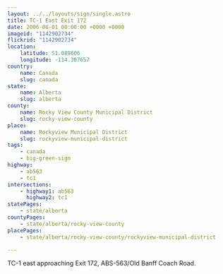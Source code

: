 ```yaml
---
layout: ../../layouts/sign/single.astro
title: TC-1 East Exit 172
date: 2006-06-01 00:00:00 +0000 +0000
imageid: "1142902734"
flickrid: "1142902734"
location:
    latitude: 51.089606
    longitude: -114.307657
country:
    name: Canada
    slug: canada
state:
    name: Alberta
    slug: alberta
county:
    name: Rocky View County Municipal District
    slug: rocky-view-county
place:
    name: Rockyview Municipal District
    slug: rockyview-municipal-district
tags:
    - canada
    - big-green-sign
highway:
    - ab563
    - tc1
intersections:
    - highway1: ab563
      highway2: tc1
statePages:
    - state/alberta
countyPages:
    - state/alberta/rocky-view-county
placePages:
    - state/alberta/rocky-view-county/rockyview-municipal-district

---
```

TC-1 east approaching Exit 172, ABS-563/Old Banff Coach Road.